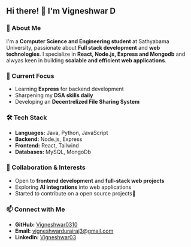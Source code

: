 ## Hi there! 👋 I'm Vigneshwar D

### 🚀 About Me
I'm a **Computer Science and Engineering  student** at Sathyabama University, passionate about **Full stack development** and **web technologies**. I specialize in **React, Node.js, Express and Mongodb** and alwyas keen in building **scalable and efficient web applications**.

### 🔭 Current Focus
- Learning **Express** for backend development
- Sharpening my **DSA skills daily**
- Developing an **Decentrelized File Sharing System**

### 🛠️ Tech Stack
- **Languages:** Java, Python, JavaScript
- **Backend:** Node.js, Express
- **Frontend:** React, Tailwind
- **Databases:** MySQL, MongoDb

### 👯 Collaboration & Interests
- Open to **frontend development** and **full-stack web projects**
- Exploring **AI integrations** into web applications
- Started to contribute on a open source projects🚀

### 📫 Connect with Me
- **GitHub:** [Vigneshwar0310](https://github.com/Vigneshwar0310)
- **Email:** vigneshwardurairaj3@gmail.com
- **LinkedIn:** [Vigneshwar03](https://www.linkedin.com/in/vignesh-d-7739452b9/)


